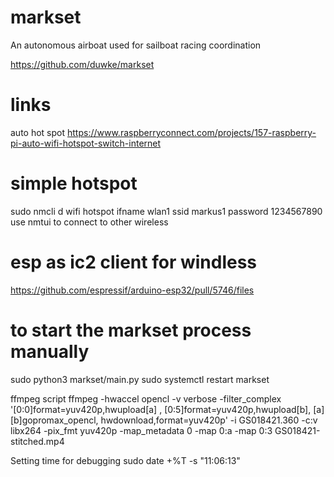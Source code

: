 # markset
An autonomous airboat used for sailboat racing coordination

https://github.com/duwke/markset



# links
auto hot spot https://www.raspberryconnect.com/projects/157-raspberry-pi-auto-wifi-hotspot-switch-internet

# simple hotspot
sudo nmcli d wifi hotspot ifname wlan1 ssid markus1 password 1234567890
use nmtui to connect to other wireless

# esp as ic2 client for windless
https://github.com/espressif/arduino-esp32/pull/5746/files

# to start the markset process manually
sudo python3 markset/main.py
sudo systemctl restart markset

ffmpeg script
ffmpeg -hwaccel opencl -v verbose -filter_complex '[0:0]format=yuv420p,hwupload[a] , [0:5]format=yuv420p,hwupload[b], [a][b]gopromax_opencl, hwdownload,format=yuv420p' -i GS018421.360 -c:v libx264 -pix_fmt yuv420p -map_metadata 0 -map 0:a -map 0:3 GS018421-stitched.mp4

Setting time for debugging
sudo date +%T -s "11:06:13"